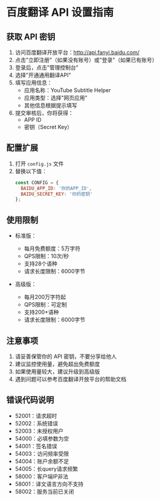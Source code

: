 # 百度翻译 API 设置指南

## 获取 API 密钥

1. 访问百度翻译开放平台：http://api.fanyi.baidu.com/
2. 点击"立即注册"（如果没有账号）或"登录"（如果已有账号）
3. 登录后，点击"管理控制台"
4. 选择"开通通用翻译API"
5. 填写应用信息：
   - 应用名称：YouTube Subtitle Helper
   - 应用类型：选择"网页应用"
   - 其他信息根据提示填写
6. 提交审核后，你将获得：
   - APP ID
   - 密钥（Secret Key）

## 配置扩展

1. 打开 `config.js` 文件
2. 替换以下值：
   ```javascript
   const CONFIG = {
     BAIDU_APP_ID: '你的APP_ID',
     BAIDU_SECRET_KEY: '你的密钥'
   };
   ```

## 使用限制

- 标准版：
  - 每月免费额度：5万字符
  - QPS限制：10次/秒
  - 支持28个语种
  - 请求长度限制：6000字节
  
- 高级版：
  - 每月200万字符起
  - QPS限制：可定制
  - 支持200+语种
  - 请求长度限制：6000字节

## 注意事项

1. 请妥善保管你的 API 密钥，不要分享给他人
2. 建议监控使用量，避免超出免费额度
3. 如果使用量较大，建议升级到高级版
4. 遇到问题可以参考百度翻译开放平台的帮助文档

## 错误代码说明

- 52001：请求超时
- 52002：系统错误
- 52003：未授权用户
- 54000：必填参数为空
- 54001：签名错误
- 54003：访问频率受限
- 54004：账户余额不足
- 54005：长query请求频繁
- 58000：客户端IP非法
- 58001：译文语言方向不支持
- 58002：服务当前已关闭